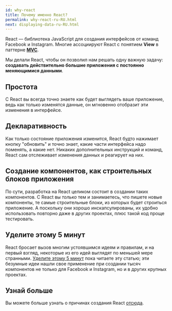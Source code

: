 ```yaml
---
id: why-react
title: Почему именно React?
permalink: why-react-ru-RU.html
next: displaying-data-ru-RU.html
---
```

React — библиотека JavaScript для создания интерфейсов от команд Facebook и Instagram. Многие ассоциируют React с понятием **View** в паттерне **[MVC](https://ru.wikipedia.org/wiki/Model-View-Controller)**.

Мы делали React, чтобы он позволил нам решать одну важную задачу: **создавать действительно большие приложения с постоянно меняющимися данными**.

## Простота

С React вы всегда точно знаете как будет выглядеть ваше приложение, ведь как только изменятся данные, он мгновенно отобразит эти изменения в интерфейсе.

## Декларативность

Как только состояние приложения изменится, React будто нажимает кнопку "обновить" и точно знает, какие части интерфейса надо поменять, а какие нет. Никаких дополнительных инструкций и команд, React сам отслеживает изменения данных и реагирует на них.

## Создание компонентов, как строительных блоков приложения

По сути, разработка на React целиком состоит в создании таких компонентов. С React вы *только* тем и занимаетесь, что пишете новые компоненты, те самые строительные блоки, из которых будет строиться приложение. А поскольку они хорошо инскапсулированы, их удобно использовать повторно даже в других проектах, плюс такой код проще тестировать.

## Уделите этому 5 минут

React бросает вызов многим устоявшимся идеям и правилам, и на первый взгляд, некоторые из его идей выглядят по меньшей мере странными. [Уделите этому 5 минут](https://signalvnoise.com/posts/3124-give-it-five-minutes) пока читаете эту статью; эти безумные идеи нашли свое применение при создании тысяч компонентов не только для Facebook и Instagram, но и в других крупных проектах.

## Узнай больше

Вы можете больше узнать о причинах создания React [отсюда](/react/blog/2013/06/05/why-react.html).
